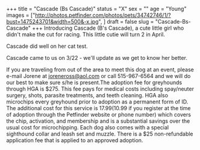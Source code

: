 +++
title = "Cascade (Bs Cascade)"
status = "X"
sex = ""
age = "Young"
images = ["http://photos.petfinder.com/photos/pets/34742746/1/?bust=1475243701&width=500&-x.jpg",
]
draft = false
slug = "Cascade-Bs-Cascade"
+++
Introducing Cascade (B's Cascade), a cute little girl who didn't make the cut for racing. This little cutie will turn 2 in April.

Cascade did well on her cat test.

Cascade came to us on 3/22 - we'll update as we get to know her better.

If you are traveling from out of the area to meet this dog at an event, please e-mail Jorene at joreneross@aol.com or call 515-967-6564 and we will do our best to make sure s/he is present.The adoption fee for greyhounds through HGA is $275. This fee pays for medical costs including spay/neuter surgery, shots, parasite treatments, and teeth cleaning. HGA also microchips every greyhound prior to adoption as a permanent form of ID. The additional cost for this service is $17.99 ($10.99 if you register at the time of adoption through the Petfinder website or phone number) which covers the chip, activation, and membership and is a substantial savings over the usual cost for microchipping. Each dog also comes with a special sighthound collar and leash set and muzzle. There is a $25 non-refundable application fee that is applied to an approved adoption.
